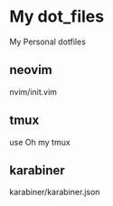 # My dot_files
My Personal dotfiles
## neovim

nvim/init.vim

## tmux

use Oh my tmux 

## karabiner

karabiner/karabiner.json


